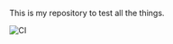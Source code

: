 This is my repository to test all the things.

![CI](https://github.com/kwacky1/camo-cache-test/workflows/CI/badge.svg)
